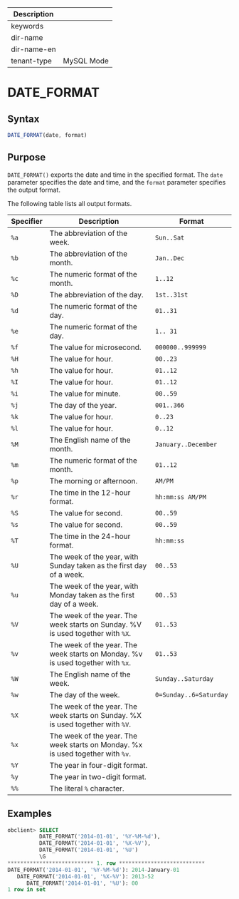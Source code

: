 | Description   |                 |
|---------------|-----------------|
| keywords      |                 |
| dir-name      |                 |
| dir-name-en   |                 |
| tenant-type   | MySQL Mode      |

# DATE_FORMAT

## Syntax

```javascript
DATE_FORMAT(date, format)
```

## Purpose

`DATE_FORMAT()` exports the date and time in the specified format. The `date` parameter specifies the date and time, and the `format` parameter specifies the output format.

The following table lists all output formats.

| Specifier | Description | Format |
|------|--------------------------------|------------------------|
| `%a` | The abbreviation of the week.  | `Sun..Sat` |
| `%b` | The abbreviation of the month.  | `Jan..Dec` |
| `%c` | The numeric format of the month.  | `1..12` |
| `%D` | The abbreviation of the day.  | `1st..31st` |
| `%d` | The numeric format of the day.  | `01..31` |
| `%e` | The numeric format of the day.  | `1.. 31` |
| `%f` | The value for microsecond.  | `000000..999999` |
| `%H` | The value for hour.  | `00..23` |
| `%h` | The value for hour.  | `01..12` |
| `%I` | The value for hour.  | `01..12` |
| `%i` | The value for minute.  | `00..59` |
| `%j` | The day of the year.  | `001..366` |
| `%k` | The value for hour.  | `0..23` |
| `%l` | The value for hour.  | `0..12` |
| `%M` | The English name of the month.  | `January..December` |
| `%m` | The numeric format of the month.  | `01..12` |
| `%p` | The morning or afternoon.  | `AM/PM` |
| `%r` | The time in the 12-hour format.  | `hh:mm:ss AM/PM` |
| `%S` | The value for second.  | `00..59` |
| `%s` | The value for second.  | `00..59` |
| `%T` | The time in the 24-hour format.  | `hh:mm:ss` |
| `%U` | The week of the year, with Sunday taken as the first day of a week.  | `00..53` |
| `%u` | The week of the year, with Monday taken as the first day of a week.  | `00..53` |
| `%V` | The week of the year. The week starts on Sunday. %V is used together with `%X`.  | `01..53` |
| `%v` | The week of the year. The week starts on Monday. %v is used together with `%x`.  | `01..53` |
| `%W` | The English name of the week.  | `Sunday..Saturday` |
| `%w` | The day of the week.  | `0=Sunday..6=Saturday` |
| `%X` | The week of the year. The week starts on Sunday. %X is used together with `%V`.  |                        |
| `%x` | The week of the year. The week starts on Monday. %x is used together with `%v`.  |                        |
| `%Y` | The year in four-digit format.  |                        |
| `%y` | The year in two-digit format.  |                        |
| `%%` | The literal `%` character.  |                        |

## Examples

```sql
obclient> SELECT
          DATE_FORMAT('2014-01-01', '%Y-%M-%d'),
          DATE_FORMAT('2014-01-01', '%X-%V'),
          DATE_FORMAT('2014-01-01', '%U')
          \G
*************************** 1. row ***************************
DATE_FORMAT('2014-01-01', '%Y-%M-%d'): 2014-January-01
   DATE_FORMAT('2014-01-01', '%X-%V'): 2013-52
      DATE_FORMAT('2014-01-01', '%U'): 00
1 row in set
```
